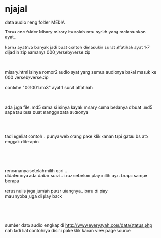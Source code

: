 # njajal

data audio neng folder MEDIA



Terus ene folder Misary <t>
misary itu salah satu syekh yang melantunkan ayat..
<br>
<br>
karna ayatnya banyak jadi buat contoh dimasukin surat alfatihah ayat 1-7 
dijadiin zip  namanya 000_versebyverse.zip
<br>
<br>
<br>



misary.html isinya nomor2 audio ayat 
yang semua audionya bakal masuk ke 000_versebyverse.zip
<br>
<br>
contohe "001001.mp3"   ayat 1 surat alfatihah
<br>
<br>
<br>


ada juga file .md5 
sama si isinya kayak misary cuma bedanya dibuat .md5 
sapa tau bisa buat manggil data audionya

<br>
<br>

tadi ngeliat contoh .. punya web orang pake klik kanan tapi gatau bs ato enggak diterapin

<br>
<br>
<br>




rencananya setelah milih qori ..
<br>
didalemnya ada daftar surat.. truz sebelom play 
milih ayat brapa sampe berapa
<br>
<br>
terus nulis juga jumlah putar ulangnya.. 
baru di play
<br>
mau nyoba juga di play back


<br>
<br>
<br>

sumber data audio lengkap di http://www.everyayah.com/data/status.php
<br>
nah  tadi  liat contohnya disini pake klik kanan view page source
